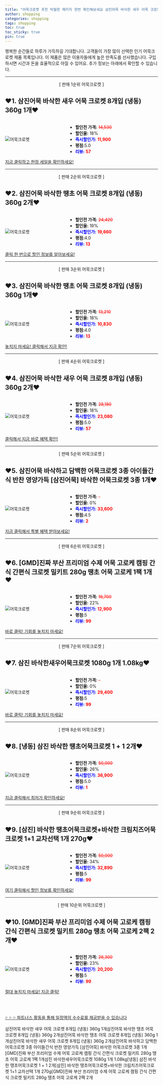 ```yaml
---
title: "어묵크로켓 추천 탁월한 패키지 한번 확인해보세요 삼진어묵 바삭한 새우 어묵 크로켓"
author: shopping
categories: shopping
tags: shopping
toc: true
toc_sticky: true
pin: true
---
```

행복한 순간들로 하루가 가득하길 기대합니다. 고객들이 가장 많이 선택한 인기 어묵크로켓 제품 목록입니다. 이 제품은 많은 이용자들에게 높은 만족도를 선사했습니다. 구입하시면 시간과 돈을 효율적으로 아낄 수 있어요. 추가 정보는 아래에서 확인할 수 있습니다.

---
<p class="toplist" style="margin: 0 auto; display: block; width: fit-content;">[ 판매 1순위 어묵크로켓 ]</p>

<h2><strong>❤️1. 삼진어묵 바삭한 새우 어묵 크로켓 8개입 (냉동) 360g 1개❤️</strong></h2>

<div style="display: flex; align-items: center;">
    <div style="flex: 0.4;">
        <img src="https://thumbnail10.coupangcdn.com/thumbnails/remote/230x230ex/image/retail/images/2023/01/13/10/0/371e12da-ca19-4cb3-9224-495c1dc3c14b.jpg" alt="어묵크로켓" style="max-width: 100%;">
    </div>
    <div style="flex: 0.6; margin-left: 10px;">
        <ul>
            <li><strong>할인전 가격:</strong> <del style="color: red;">14,530</del></li>
            <li><strong>할인율:</strong> 18%</li>
            <li><span style='color:blue'><strong>즉시할인가:</strong></span> <span style='color:red'><strong>11,900</strong></span></li>
            <li><strong>평점:</strong>5.0</li>
            <li><span style='color:blue'><strong>리뷰:</strong></span> <span style='color:red'><strong>57</strong></span></li>
        </ul>
    </div>
</div>
<div class="center">
    <a href="https://selin100587.github.io?lptag=AF9450613&subid=githubio&pageKey=7063816328&traceid=V0-153&itemId=17522487094&vendorItemId=84689613940" class="myButton">
        지금 클릭하고 한정 세일을 확인하세요!
    </a>
</div>


---
<p class="toplist" style="margin: 0 auto; display: block; width: fit-content;">[ 판매 2순위 어묵크로켓 ]</p>

<h2><strong>❤️2. 삼진어묵 바삭한 땡초 어묵 크로켓 8개입 (냉동) 360g 2개❤️</strong></h2>

<div style="display: flex; align-items: center;">
    <div style="flex: 0.4;">
        <img src="https://thumbnail8.coupangcdn.com/thumbnails/remote/230x230ex/image/retail/images/bf1f41e4-2b23-4969-bc83-2431dd2d5972702100710641689012.png" alt="어묵크로켓" style="max-width: 100%;">
    </div>
    <div style="flex: 0.6; margin-left: 10px;">
        <ul>
            <li><strong>할인전 가격:</strong> <del style="color: red;">24,420</del></li>
            <li><strong>할인율:</strong> 19%</li>
            <li><span style='color:blue'><strong>즉시할인가:</strong></span> <span style='color:red'><strong>19,660</strong></span></li>
            <li><strong>평점:</strong>4.0</li>
            <li><span style='color:blue'><strong>리뷰:</strong></span> <span style='color:red'><strong>13</strong></span></li>
        </ul>
    </div>
</div>
<div class="center">
    <a href="https://selin100587.github.io?lptag=AF9450613&subid=githubio&pageKey=7063816518&traceid=V0-153&itemId=19307429804&vendorItemId=86421756744" class="myButton">
        클릭 한 번으로 할인 정보를 알아보세요!
    </a>
</div>


---
<p class="toplist" style="margin: 0 auto; display: block; width: fit-content;">[ 판매 3순위 어묵크로켓 ]</p>

<h2><strong>❤️3. 삼진어묵 바삭한 땡초 어묵 크로켓 8개입 (냉동) 360g 1개❤️</strong></h2>

<div style="display: flex; align-items: center;">
    <div style="flex: 0.4;">
        <img src="https://thumbnail8.coupangcdn.com/thumbnails/remote/230x230ex/image/retail/images/2023/01/13/10/1/baf05f68-5f77-4ec6-8e38-431b1f5529bc.jpg" alt="어묵크로켓" style="max-width: 100%;">
    </div>
    <div style="flex: 0.6; margin-left: 10px;">
        <ul>
            <li><strong>할인전 가격:</strong> <del style="color: red;">13,210</del></li>
            <li><strong>할인율:</strong> 18%</li>
            <li><span style='color:blue'><strong>즉시할인가:</strong></span> <span style='color:red'><strong>10,830</strong></span></li>
            <li><strong>평점:</strong>4.0</li>
            <li><span style='color:blue'><strong>리뷰:</strong></span> <span style='color:red'><strong>13</strong></span></li>
        </ul>
    </div>
</div>
<div class="center">
    <a href="https://selin100587.github.io?lptag=AF9450613&subid=githubio&pageKey=7063816518&traceid=V0-153&itemId=17522487729&vendorItemId=84689614555" class="myButton">
        놓치지 마세요! 클릭해서 지금 확인!
    </a>
</div>


---
<p class="toplist" style="margin: 0 auto; display: block; width: fit-content;">[ 판매 4순위 어묵크로켓 ]</p>

<h2><strong>❤️4. 삼진어묵 바삭한 새우 어묵 크로켓 8개입 (냉동) 360g 2개❤️</strong></h2>

<div style="display: flex; align-items: center;">
    <div style="flex: 0.4;">
        <img src="https://thumbnail6.coupangcdn.com/thumbnails/remote/230x230ex/image/retail/images/0f54b71d-1403-4300-affe-2153250da6535553311350373997233.png" alt="어묵크로켓" style="max-width: 100%;">
    </div>
    <div style="flex: 0.6; margin-left: 10px;">
        <ul>
            <li><strong>할인전 가격:</strong> <del style="color: red;">28,180</del></li>
            <li><strong>할인율:</strong> 18%</li>
            <li><span style='color:blue'><strong>즉시할인가:</strong></span> <span style='color:red'><strong>23,080</strong></span></li>
            <li><strong>평점:</strong>5.0</li>
            <li><span style='color:blue'><strong>리뷰:</strong></span> <span style='color:red'><strong>57</strong></span></li>
        </ul>
    </div>
</div>
<div class="center">
    <a href="https://selin100587.github.io?lptag=AF9450613&subid=githubio&pageKey=7063816328&traceid=V0-153&itemId=19295887790&vendorItemId=86410523907" class="myButton">
        클릭해서 지금 바로 혜택 확인!
    </a>
</div>


---
<p class="toplist" style="margin: 0 auto; display: block; width: fit-content;">[ 판매 5순위 어묵크로켓 ]</p>

<h2><strong>❤️5. 삼진어묵 바삭하고 담백한 어묵크로켓 3종 아이들간식 반찬 영양가득 [삼진어묵] 바삭한 어묵크로켓 3종 1개❤️</strong></h2>

<div style="display: flex; align-items: center;">
    <div style="flex: 0.4;">
        <img src="https://thumbnail6.coupangcdn.com/thumbnails/remote/230x230ex/image/vendor_inventory/a155/095b3156ee32797110ec90360641129ab107746fca9422c7da9fd5cc9d23.png" alt="어묵크로켓" style="max-width: 100%;">
    </div>
    <div style="flex: 0.6; margin-left: 10px;">
        <ul>
            <li><strong>할인전 가격:</strong> <del style="color: red;">-</del></li>
            <li><strong>할인율:</strong> 0%</li>
            <li><span style='color:blue'><strong>즉시할인가:</strong></span> <span style='color:red'><strong>33,600</strong></span></li>
            <li><strong>평점:</strong>4.5</li>
            <li><span style='color:blue'><strong>리뷰:</strong></span> <span style='color:red'><strong>2</strong></span></li>
        </ul>
    </div>
</div>
<div class="center">
    <a href="https://selin100587.github.io?lptag=AF9450613&subid=githubio&pageKey=7600705999&traceid=V0-153&itemId=23452735696&vendorItemId=90479487003" class="myButton">
        지금 클릭해서 특별 혜택 받아보세요!
    </a>
</div>


---
<p class="toplist" style="margin: 0 auto; display: block; width: fit-content;">[ 판매 6순위 어묵크로켓 ]</p>

<h2><strong>❤️6. [GMD]진짜 부산 프리미엄 수제 어묵 고로케 캠핑 간식 간편식 크로켓 밀키트 280g 땡초 어묵 고로케 1팩 1개❤️</strong></h2>

<div style="display: flex; align-items: center;">
    <div style="flex: 0.4;">
        <img src="https://thumbnail9.coupangcdn.com/thumbnails/remote/230x230ex/image/vendor_inventory/d619/964e68430f204d01bddb7207f82b31740e68143d124074044f5acc401e10.jpg" alt="어묵크로켓" style="max-width: 100%;">
    </div>
    <div style="flex: 0.6; margin-left: 10px;">
        <ul>
            <li><strong>할인전 가격:</strong> <del style="color: red;">16,700</del></li>
            <li><strong>할인율:</strong> 22%</li>
            <li><span style='color:blue'><strong>즉시할인가:</strong></span> <span style='color:red'><strong>12,900</strong></span></li>
            <li><strong>평점:</strong>5</li>
            <li><span style='color:blue'><strong>리뷰:</strong></span> <span style='color:red'><strong>99</strong></span></li>
        </ul>
    </div>
</div>
<div class="center">
    <a href="https://selin100587.github.io?lptag=AF9450613&subid=githubio&pageKey=7288225878&traceid=V0-153&itemId=18622229665&vendorItemId=85757650825" class="myButton">
        바로 클릭! 기회를 놓치지 마세요!
    </a>
</div>


---
<p class="toplist" style="margin: 0 auto; display: block; width: fit-content;">[ 판매 7순위 어묵크로켓 ]</p>

<h2><strong>❤️7. 삼진 바삭한새우어묵크로켓 1080g 1개 1.08kg❤️</strong></h2>

<div style="display: flex; align-items: center;">
    <div style="flex: 0.4;">
        <img src="https://thumbnail6.coupangcdn.com/thumbnails/remote/230x230ex/image/vendor_inventory/5181/3b26f0fe0d26f3260403eb28462c820edecc7d4bde89eda7bce58595abbe.png" alt="어묵크로켓" style="max-width: 100%;">
    </div>
    <div style="flex: 0.6; margin-left: 10px;">
        <ul>
            <li><strong>할인전 가격:</strong> <del style="color: red;">-</del></li>
            <li><strong>할인율:</strong> 0%</li>
            <li><span style='color:blue'><strong>즉시할인가:</strong></span> <span style='color:red'><strong>29,400</strong></span></li>
            <li><strong>평점:</strong>5</li>
            <li><span style='color:blue'><strong>리뷰:</strong></span> <span style='color:red'><strong>99</strong></span></li>
        </ul>
    </div>
</div>
<div class="center">
    <a href="https://selin100587.github.io?lptag=AF9450613&subid=githubio&pageKey=7762089648&traceid=V0-153&itemId=20011823092&vendorItemId=86839062973" class="myButton">
        바로 클릭! 기회를 놓치지 마세요!
    </a>
</div>


---
<p class="toplist" style="margin: 0 auto; display: block; width: fit-content;">[ 판매 8순위 어묵크로켓 ]</p>

<h2><strong>❤️8. [냉동] 삼진 바삭한 땡초어묵크로켓 1 + 1 2개❤️</strong></h2>

<div style="display: flex; align-items: center;">
    <div style="flex: 0.4;">
        <img src="https://thumbnail7.coupangcdn.com/thumbnails/remote/230x230ex/image/vendor_inventory/bc5e/0cb39cebad57d0f5afc0244b3dc7e30e289e57e7776e5bc17566c20f52ae.jpg" alt="어묵크로켓" style="max-width: 100%;">
    </div>
    <div style="flex: 0.6; margin-left: 10px;">
        <ul>
            <li><strong>할인전 가격:</strong> <del style="color: red;">50,000</del></li>
            <li><strong>할인율:</strong> 26%</li>
            <li><span style='color:blue'><strong>즉시할인가:</strong></span> <span style='color:red'><strong>36,900</strong></span></li>
            <li><strong>평점:</strong>5.0</li>
            <li><span style='color:blue'><strong>리뷰:</strong></span> <span style='color:red'><strong>1</strong></span></li>
        </ul>
    </div>
</div>
<div class="center">
    <a href="https://selin100587.github.io?lptag=AF9450613&subid=githubio&pageKey=7156883433&traceid=V0-153&itemId=18309892385&vendorItemId=85454899219" class="myButton">
        지금 클릭해서 최저가 확인하세요!
    </a>
</div>


---
<p class="toplist" style="margin: 0 auto; display: block; width: fit-content;">[ 판매 9순위 어묵크로켓 ]</p>

<h2><strong>❤️9. [삼진] 바삭한 땡초어묵크로켓+바삭한 크림치즈어묵크로켓 1+1 교차선택 1개 270g❤️</strong></h2>

<div style="display: flex; align-items: center;">
    <div style="flex: 0.4;">
        <img src="https://thumbnail7.coupangcdn.com/thumbnails/remote/230x230ex/image/vendor_inventory/b672/7eca93509184cf25128682e1eebd4a4d9be152334f6fa243e26b4bed19ba.jpg" alt="어묵크로켓" style="max-width: 100%;">
    </div>
    <div style="flex: 0.6; margin-left: 10px;">
        <ul>
            <li><strong>할인전 가격:</strong> <del style="color: red;">50,000</del></li>
            <li><strong>할인율:</strong> 34%</li>
            <li><span style='color:blue'><strong>즉시할인가:</strong></span> <span style='color:red'><strong>32,890</strong></span></li>
            <li><strong>평점:</strong>5</li>
            <li><span style='color:blue'><strong>리뷰:</strong></span> <span style='color:red'><strong>99</strong></span></li>
        </ul>
    </div>
</div>
<div class="center">
    <a href="https://selin100587.github.io?lptag=AF9450613&subid=githubio&pageKey=7223167418&traceid=V0-153&itemId=18310068130&vendorItemId=85455067021" class="myButton">
        여기 클릭해서 할인 정보를 확인하세요!
    </a>
</div>


---
<p class="toplist" style="margin: 0 auto; display: block; width: fit-content;">[ 판매 10순위 어묵크로켓 ]</p>

<h2><strong>❤️10. [GMD]진짜 부산 프리미엄 수제 어묵 고로케 캠핑 간식 간편식 크로켓 밀키트 280g 땡초 어묵 고로케 2팩 2개❤️</strong></h2>

<div style="display: flex; align-items: center;">
    <div style="flex: 0.4;">
        <img src="https://thumbnail9.coupangcdn.com/thumbnails/remote/230x230ex/image/vendor_inventory/d619/964e68430f204d01bddb7207f82b31740e68143d124074044f5acc401e10.jpg" alt="어묵크로켓" style="max-width: 100%;">
    </div>
    <div style="flex: 0.6; margin-left: 10px;">
        <ul>
            <li><strong>할인전 가격:</strong> <del style="color: red;">26,300</del></li>
            <li><strong>할인율:</strong> 23%</li>
            <li><span style='color:blue'><strong>즉시할인가:</strong></span> <span style='color:red'><strong>20,200</strong></span></li>
            <li><strong>평점:</strong>5</li>
            <li><span style='color:blue'><strong>리뷰:</strong></span> <span style='color:red'><strong>99</strong></span></li>
        </ul>
    </div>
</div>
<div class="center">
    <a href="https://selin100587.github.io?lptag=AF9450613&subid=githubio&pageKey=7288225878&traceid=V0-153&itemId=18622229661&vendorItemId=85757650818" class="myButton">
        절대 놓치지 마세요! 지금 클릭!
    </a>
</div>

<br><br><br>[💦 💦 💦 파트너스 활동을 통해 일정액의 수수료를 제공받을 수 있습니다](https://link.coupang.com/a/bcpT2c)<br><br>삼진어묵 바삭한 새우 어묵 크로켓 8개입 (냉동) 360g 1개삼진어묵 바삭한 땡초 어묵 크로켓 8개입 (냉동) 360g 2개삼진어묵 바삭한 땡초 어묵 크로켓 8개입 (냉동) 360g 1개삼진어묵 바삭한 새우 어묵 크로켓 8개입 (냉동) 360g 2개삼진어묵 바삭하고 담백한 어묵크로켓 3종 아이들간식 반찬 영양가득 [삼진어묵] 바삭한 어묵크로켓 3종 1개[GMD]진짜 부산 프리미엄 수제 어묵 고로케 캠핑 간식 간편식 크로켓 밀키트 280g 땡초 어묵 고로케 1팩 1개삼진 바삭한새우어묵크로켓 1080g 1개 1.08kg[냉동] 삼진 바삭한 땡초어묵크로켓 1 + 1 2개[삼진] 바삭한 땡초어묵크로켓+바삭한 크림치즈어묵크로켓 1+1 교차선택 1개 270g[GMD]진짜 부산 프리미엄 수제 어묵 고로케 캠핑 간식 간편식 크로켓 밀키트 280g 땡초 어묵 고로케 2팩 2개